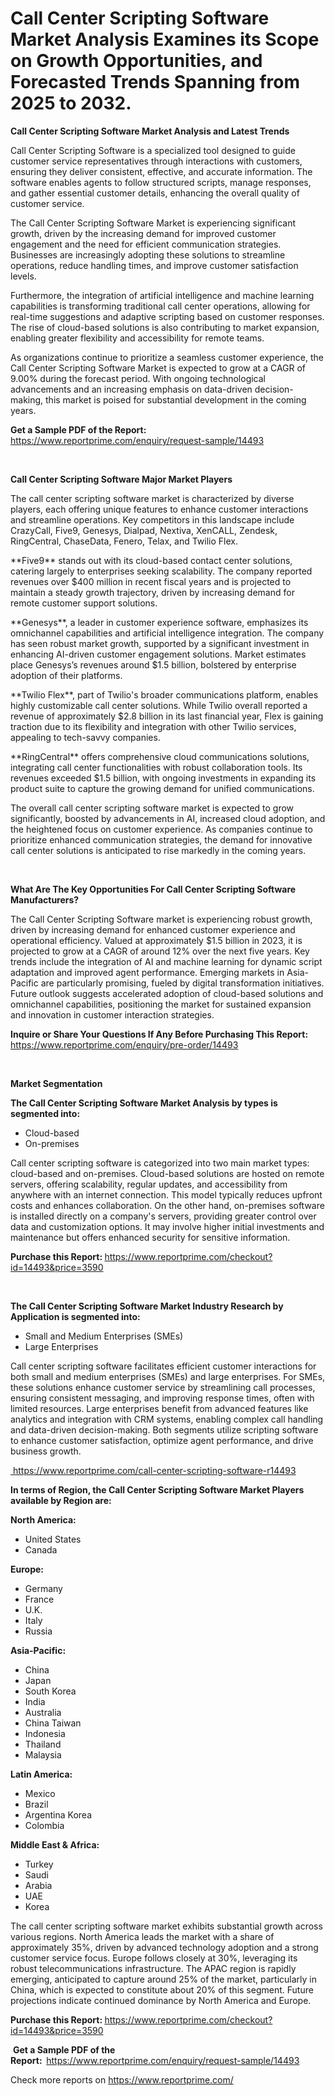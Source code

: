 <p><h1>Call Center Scripting Software Market Analysis Examines its Scope on Growth Opportunities, and Forecasted Trends Spanning from 2025 to 2032.</h1></p><p><strong>Call Center Scripting Software Market Analysis and Latest Trends</strong></p>
<p><p>Call Center Scripting Software is a specialized tool designed to guide customer service representatives through interactions with customers, ensuring they deliver consistent, effective, and accurate information. The software enables agents to follow structured scripts, manage responses, and gather essential customer details, enhancing the overall quality of customer service.</p><p>The Call Center Scripting Software Market is experiencing significant growth, driven by the increasing demand for improved customer engagement and the need for efficient communication strategies. Businesses are increasingly adopting these solutions to streamline operations, reduce handling times, and improve customer satisfaction levels. </p><p>Furthermore, the integration of artificial intelligence and machine learning capabilities is transforming traditional call center operations, allowing for real-time suggestions and adaptive scripting based on customer responses. The rise of cloud-based solutions is also contributing to market expansion, enabling greater flexibility and accessibility for remote teams.</p><p>As organizations continue to prioritize a seamless customer experience, the Call Center Scripting Software Market is expected to grow at a CAGR of 9.00% during the forecast period. With ongoing technological advancements and an increasing emphasis on data-driven decision-making, this market is poised for substantial development in the coming years.</p></p>
<p><strong>Get a Sample PDF of the Report:&nbsp;</strong> <a href="https://www.reportprime.com/enquiry/request-sample/14493?utm_campaign=3349&utm_medium=2&utm_source=Github&utm_content=ia&utm_term=20032025&utm_id=call-center-scripting-software">https://www.reportprime.com/enquiry/request-sample/14493</a></p>
<p>&nbsp;</p>
<p><strong>Call Center Scripting Software Major Market Players</strong></p>
<p><p>The call center scripting software market is characterized by diverse players, each offering unique features to enhance customer interactions and streamline operations. Key competitors in this landscape include CrazyCall, Five9, Genesys, Dialpad, Nextiva, XenCALL, Zendesk, RingCentral, ChaseData, Fenero, Telax, and Twilio Flex.</p><p>**Five9** stands out with its cloud-based contact center solutions, catering largely to enterprises seeking scalability. The company reported revenues over $400 million in recent fiscal years and is projected to maintain a steady growth trajectory, driven by increasing demand for remote customer support solutions.</p><p>**Genesys**, a leader in customer experience software, emphasizes its omnichannel capabilities and artificial intelligence integration. The company has seen robust market growth, supported by a significant investment in enhancing AI-driven customer engagement solutions. Market estimates place Genesys’s revenues around $1.5 billion, bolstered by enterprise adoption of their platforms.</p><p>**Twilio Flex**, part of Twilio's broader communications platform, enables highly customizable call center solutions. While Twilio overall reported a revenue of approximately $2.8 billion in its last financial year, Flex is gaining traction due to its flexibility and integration with other Twilio services, appealing to tech-savvy companies.</p><p>**RingCentral** offers comprehensive cloud communications solutions, integrating call center functionalities with robust collaboration tools. Its revenues exceeded $1.5 billion, with ongoing investments in expanding its product suite to capture the growing demand for unified communications.</p><p>The overall call center scripting software market is expected to grow significantly, boosted by advancements in AI, increased cloud adoption, and the heightened focus on customer experience. As companies continue to prioritize enhanced communication strategies, the demand for innovative call center solutions is anticipated to rise markedly in the coming years.</p></p>
<p>&nbsp;</p>
<p><strong>What Are The Key Opportunities For Call Center Scripting Software Manufacturers?</strong></p>
<p><p>The Call Center Scripting Software market is experiencing robust growth, driven by increasing demand for enhanced customer experience and operational efficiency. Valued at approximately $1.5 billion in 2023, it is projected to grow at a CAGR of around 12% over the next five years. Key trends include the integration of AI and machine learning for dynamic script adaptation and improved agent performance. Emerging markets in Asia-Pacific are particularly promising, fueled by digital transformation initiatives. Future outlook suggests accelerated adoption of cloud-based solutions and omnichannel capabilities, positioning the market for sustained expansion and innovation in customer interaction strategies.</p></p>
<p><strong>Inquire or Share Your Questions If Any Before Purchasing This Report:</strong> <a href="https://www.reportprime.com/enquiry/pre-order/14493?utm_campaign=3349&utm_medium=2&utm_source=Github&utm_content=ia&utm_term=20032025&utm_id=call-center-scripting-software">https://www.reportprime.com/enquiry/pre-order/14493</a></p>
<p>&nbsp;</p>
<p><strong>Market Segmentation</strong></p>
<p><strong>The Call Center Scripting Software Market Analysis by types is segmented into:</strong></p>
<p><ul><li>Cloud-based</li><li>On-premises</li></ul></p>
<p><p>Call center scripting software is categorized into two main market types: cloud-based and on-premises. Cloud-based solutions are hosted on remote servers, offering scalability, regular updates, and accessibility from anywhere with an internet connection. This model typically reduces upfront costs and enhances collaboration. On the other hand, on-premises software is installed directly on a company's servers, providing greater control over data and customization options. It may involve higher initial investments and maintenance but offers enhanced security for sensitive information.</p></p>
<p><strong>Purchase this Report:&nbsp;</strong><a href="https://www.reportprime.com/checkout?id=14493&price=3590&utm_campaign=3349&utm_medium=2&utm_source=Github&utm_content=ia&utm_term=20032025&utm_id=call-center-scripting-software">https://www.reportprime.com/checkout?id=14493&price=3590</a></p>
<p>&nbsp;</p>
<p><strong>The Call Center Scripting Software Market Industry Research by Application is segmented into:</strong></p>
<p><ul><li>Small and Medium Enterprises (SMEs)</li><li>Large Enterprises</li></ul></p>
<p><p>Call center scripting software facilitates efficient customer interactions for both small and medium enterprises (SMEs) and large enterprises. For SMEs, these solutions enhance customer service by streamlining call processes, ensuring consistent messaging, and improving response times, often with limited resources. Large enterprises benefit from advanced features like analytics and integration with CRM systems, enabling complex call handling and data-driven decision-making. Both segments utilize scripting software to enhance customer satisfaction, optimize agent performance, and drive business growth.</p></p>
<p><a href="https://www.reportprime.com/call-center-scripting-software-r14493?utm_campaign=3349&utm_medium=2&utm_source=Github&utm_content=ia&utm_term=20032025&utm_id=call-center-scripting-software">&nbsp;https://www.reportprime.com/call-center-scripting-software-r14493</a></p>
<p><strong>In terms of Region, the Call Center Scripting Software Market Players available by Region are:</strong></p>
<p>
    <p> <strong> North America: </strong>
        <ul>
            <li>United States</li>
            <li>Canada</li>
        </ul>
        </p> 
    <p> <strong> Europe: </strong>
        <ul>
            <li>Germany</li>
            <li>France</li>
            <li>U.K.</li>
            <li>Italy</li>
            <li>Russia</li>
        </ul>
        </p> 
    <p> <strong> Asia-Pacific: </strong>
        <ul>
            <li>China</li>
            <li>Japan</li>
            <li>South Korea</li>
            <li>India</li>
            <li>Australia</li>
            <li>China Taiwan</li>
            <li>Indonesia</li>
            <li>Thailand</li>
            <li>Malaysia</li>
        </ul>
        </p> 
    <p> <strong> Latin America: </strong>
        <ul>
            <li>Mexico</li>
            <li>Brazil</li>
            <li>Argentina Korea</li>
            <li>Colombia</li>
        </ul>
        </p> 
    <p> <strong> Middle East & Africa: </strong>
        <ul>
            <li>Turkey</li>
            <li>Saudi</li>
            <li>Arabia</li>
            <li>UAE</li>
            <li>Korea</li>
        </ul>
    </p>
    </p>
<p><p>The call center scripting software market exhibits substantial growth across various regions. North America leads the market with a share of approximately 35%, driven by advanced technology adoption and a strong customer service focus. Europe follows closely at 30%, leveraging its robust telecommunications infrastructure. The APAC region is rapidly emerging, anticipated to capture around 25% of the market, particularly in China, which is expected to constitute about 20% of this segment. Future projections indicate continued dominance by North America and Europe.</p></p>
<p><strong>Purchase this Report: </strong><a href="https://www.reportprime.com/checkout?id=14493&price=3590&utm_campaign=3349&utm_medium=2&utm_source=Github&utm_content=ia&utm_term=20032025&utm_id=call-center-scripting-software">https://www.reportprime.com/checkout?id=14493&price=3590</a></p>
<p>&nbsp;<strong>Get a Sample PDF of the Report:&nbsp;&nbsp;</strong><a href="https://www.reportprime.com/enquiry/request-sample/14493?utm_campaign=3349&utm_medium=2&utm_source=Github&utm_content=ia&utm_term=20032025&utm_id=call-center-scripting-software">https://www.reportprime.com/enquiry/request-sample/14493</a></p>
<p><strong></strong></p>
<p>Check more reports on <a href="https://www.reportprime.com/?utm_campaign=3349&utm_medium=2&utm_source=Github&utm_content=ia&utm_term=20032025&utm_id=call-center-scripting-software">https://www.reportprime.com/</a></p>